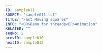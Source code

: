```yaml
---
ID: sample011
SOURCE: "sample011.tcl"
TITLE: "Fast Moving squares"
INFO: "<BR>Demo for threads<BR>Animation"
RELATED: ""
seqNo: 2
prevID: sample010
nextID: sample012
---
```

